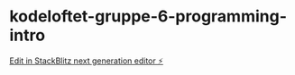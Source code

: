 # kodeloftet-gruppe-6-programming-intro

[Edit in StackBlitz next generation editor ⚡️](https://stackblitz.com/~/github.com/LarsGJobloop/kodeloftet-gruppe-6-programming-intro)